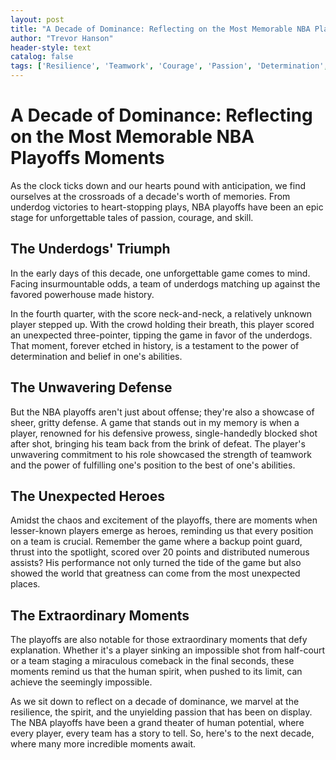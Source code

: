 ```yaml
---
layout: post
title: "A Decade of Dominance: Reflecting on the Most Memorable NBA Playoffs Moments"
author: "Trevor Hanson"
header-style: text
catalog: false
tags: ['Resilience', 'Teamwork', 'Courage', 'Passion', 'Determination', 'Basketball', 'NBA Playoffs', 'Human Potential']
---
```


# A Decade of Dominance: Reflecting on the Most Memorable NBA Playoffs Moments

As the clock ticks down and our hearts pound with anticipation, we find ourselves at the crossroads of a decade's worth of memories. From underdog victories to heart-stopping plays, NBA playoffs have been an epic stage for unforgettable tales of passion, courage, and skill.

## The Underdogs' Triumph 

In the early days of this decade, one unforgettable game comes to mind. Facing insurmountable odds, a team of underdogs matching up against the favored powerhouse made history.

In the fourth quarter, with the score neck-and-neck, a relatively unknown player stepped up. With the crowd holding their breath, this player scored an unexpected three-pointer, tipping the game in favor of the underdogs. That moment, forever etched in history, is a testament to the power of determination and belief in one's abilities.

## The Unwavering Defense

But the NBA playoffs aren't just about offense; they're also a showcase of sheer, gritty defense. A game that stands out in my memory is when a player, renowned for his defensive prowess, single-handedly blocked shot after shot, bringing his team back from the brink of defeat. The player's unwavering commitment to his role showcased the strength of teamwork and the power of fulfilling one's position to the best of one's abilities.

## The Unexpected Heroes

Amidst the chaos and excitement of the playoffs, there are moments when lesser-known players emerge as heroes, reminding us that every position on a team is crucial. Remember the game where a backup point guard, thrust into the spotlight, scored over 20 points and distributed numerous assists? His performance not only turned the tide of the game but also showed the world that greatness can come from the most unexpected places.

## The Extraordinary Moments

The playoffs are also notable for those extraordinary moments that defy explanation. Whether it's a player sinking an impossible shot from half-court or a team staging a miraculous comeback in the final seconds, these moments remind us that the human spirit, when pushed to its limit, can achieve the seemingly impossible.

As we sit down to reflect on a decade of dominance, we marvel at the resilience, the spirit, and the unyielding passion that has been on display. The NBA playoffs have been a grand theater of human potential, where every player, every team has a story to tell. So, here's to the next decade, where many more incredible moments await.
